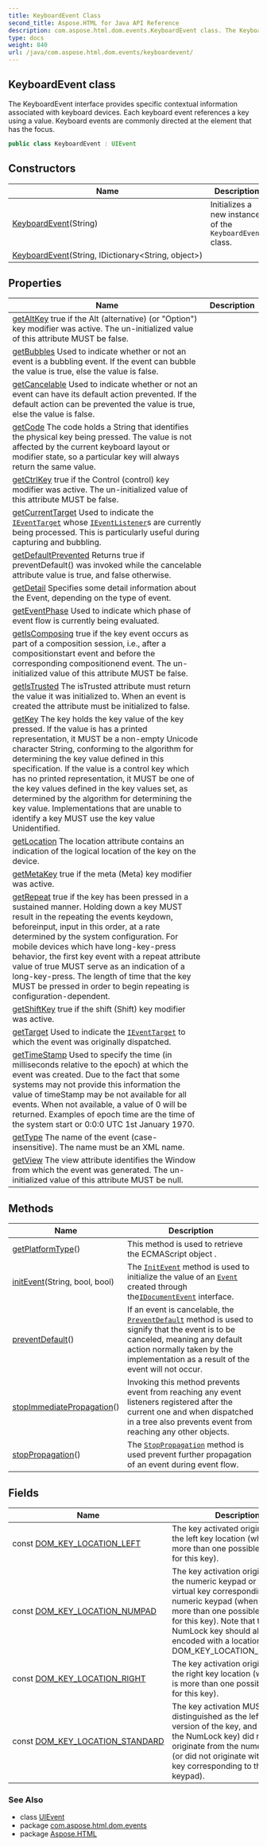 ```yaml
---
title: KeyboardEvent Class
second_title: Aspose.HTML for Java API Reference
description: com.aspose.html.dom.events.KeyboardEvent class. The KeyboardEvent interface provides specific contextual information associated with keyboard devices. Each keyboard event references a key using a value. Keyboard events are commonly directed at the element that has the focus
type: docs
weight: 840
url: /java/com.aspose.html.dom.events/keyboardevent/
---
```

## KeyboardEvent class

The KeyboardEvent interface provides specific contextual information associated with keyboard devices. Each keyboard event references a key using a value. Keyboard events are commonly directed at the element that has the focus.

```java
public class KeyboardEvent : UIEvent
```

## Constructors

| Name | Description |
| --- | --- |
| [KeyboardEvent](keyboardevent/#constructor)(String) | Initializes a new instance of the `KeyboardEvent` class. |
| [KeyboardEvent](keyboardevent/#constructor_1)(String, IDictionary&lt;String, object&gt;) |  |

## Properties

| Name | Description |
| --- | --- |
| [getAltKey](../../com.aspose.html.dom.events/keyboardevent/altkey/) true if the Alt (alternative) (or "Option") key modifier was active. The un-initialized value of this attribute MUST be false. |
| [getBubbles](../../com.aspose.html.dom.events/event/bubbles/) Used to indicate whether or not an event is a bubbling event. If the event can bubble the value is true, else the value is false. |
| [getCancelable](../../com.aspose.html.dom.events/event/cancelable/) Used to indicate whether or not an event can have its default action prevented. If the default action can be prevented the value is true, else the value is false. |
| [getCode](../../com.aspose.html.dom.events/keyboardevent/code/) The code holds a String that identifies the physical key being pressed. The value is not affected by the current keyboard layout or modifier state, so a particular key will always return the same value. |
| [getCtrlKey](../../com.aspose.html.dom.events/keyboardevent/ctrlkey/) true if the Control (control) key modifier was active. The un-initialized value of this attribute MUST be false. |
| [getCurrentTarget](../../com.aspose.html.dom.events/event/currenttarget/) Used to indicate the [`IEventTarget`](../ieventtarget/) whose [`IEventListener`](../ieventlistener/)s are currently being processed. This is particularly useful during capturing and bubbling. |
| [getDefaultPrevented](../../com.aspose.html.dom.events/event/defaultprevented/) Returns true if preventDefault() was invoked while the cancelable attribute value is true, and false otherwise. |
| [getDetail](../../com.aspose.html.dom.events/uievent/detail/) Specifies some detail information about the Event, depending on the type of event. |
| [getEventPhase](../../com.aspose.html.dom.events/event/eventphase/) Used to indicate which phase of event flow is currently being evaluated. |
| [getIsComposing](../../com.aspose.html.dom.events/keyboardevent/iscomposing/) true if the key event occurs as part of a composition session, i.e., after a compositionstart event and before the corresponding compositionend event. The un-initialized value of this attribute MUST be false. |
| [getIsTrusted](../../com.aspose.html.dom.events/event/istrusted/) The isTrusted attribute must return the value it was initialized to. When an event is created the attribute must be initialized to false. |
| [getKey](../../com.aspose.html.dom.events/keyboardevent/key/) The key holds the key value of the key pressed. If the value is has a printed representation, it MUST be a non-empty Unicode character String, conforming to the algorithm for determining the key value defined in this specification. If the value is a control key which has no printed representation, it MUST be one of the key values defined in the key values set, as determined by the algorithm for determining the key value. Implementations that are unable to identify a key MUST use the key value Unidentified. |
| [getLocation](../../com.aspose.html.dom.events/keyboardevent/location/) The location attribute contains an indication of the logical location of the key on the device. |
| [getMetaKey](../../com.aspose.html.dom.events/keyboardevent/metakey/) true if the meta (Meta) key modifier was active. |
| [getRepeat](../../com.aspose.html.dom.events/keyboardevent/repeat/) true if the key has been pressed in a sustained manner. Holding down a key MUST result in the repeating the events keydown, beforeinput, input in this order, at a rate determined by the system configuration. For mobile devices which have long-key-press behavior, the first key event with a repeat attribute value of true MUST serve as an indication of a long-key-press. The length of time that the key MUST be pressed in order to begin repeating is configuration-dependent. |
| [getShiftKey](../../com.aspose.html.dom.events/keyboardevent/shiftkey/) true if the shift (Shift) key modifier was active. |
| [getTarget](../../com.aspose.html.dom.events/event/target/) Used to indicate the [`IEventTarget`](../ieventtarget/) to which the event was originally dispatched. |
| [getTimeStamp](../../com.aspose.html.dom.events/event/timestamp/) Used to specify the time (in milliseconds relative to the epoch) at which the event was created. Due to the fact that some systems may not provide this information the value of timeStamp may be not available for all events. When not available, a value of 0 will be returned. Examples of epoch time are the time of the system start or 0:0:0 UTC 1st January 1970. |
| [getType](../../com.aspose.html.dom.events/event/type/) The name of the event (case-insensitive). The name must be an XML name. |
| [getView](../../com.aspose.html.dom.events/uievent/view/) The view attribute identifies the Window from which the event was generated. The un-initialized value of this attribute MUST be null. |

## Methods

| Name | Description |
| --- | --- |
| [getPlatformType](../../com.aspose.html.dom/domobject/getplatformtype/)() | This method is used to retrieve the ECMAScript object . |
| [initEvent](../../com.aspose.html.dom.events/event/initevent/)(String, bool, bool) | The [`InitEvent`](../event/initevent/) method is used to initialize the value of an [`Event`](../event/) created through the[`IDocumentEvent`](../idocumentevent/) interface. |
| [preventDefault](../../com.aspose.html.dom.events/event/preventdefault/)() | If an event is cancelable, the [`PreventDefault`](../event/preventdefault/) method is used to signify that the event is to be canceled, meaning any default action normally taken by the implementation as a result of the event will not occur. |
| [stopImmediatePropagation](../../com.aspose.html.dom.events/event/stopimmediatepropagation/)() | Invoking this method prevents event from reaching any event listeners registered after the current one and when dispatched in a tree also prevents event from reaching any other objects. |
| [stopPropagation](../../com.aspose.html.dom.events/event/stoppropagation/)() | The [`StopPropagation`](../event/stoppropagation/) method is used prevent further propagation of an event during event flow. |

## Fields

| Name | Description |
| --- | --- |
| const [DOM_KEY_LOCATION_LEFT](../../com.aspose.html.dom.events/keyboardevent/dom_key_location_left/) | The key activated originated from the left key location (when there is more than one possible location for this key). |
| const [DOM_KEY_LOCATION_NUMPAD](../../com.aspose.html.dom.events/keyboardevent/dom_key_location_numpad/) | The key activation originated on the numeric keypad or with a virtual key corresponding to the numeric keypad (when there is more than one possible location for this key). Note that the NumLock key should always be encoded with a location of DOM_KEY_LOCATION_STANDARD. |
| const [DOM_KEY_LOCATION_RIGHT](../../com.aspose.html.dom.events/keyboardevent/dom_key_location_right/) | The key activation originated from the right key location (when there is more than one possible location for this key). |
| const [DOM_KEY_LOCATION_STANDARD](../../com.aspose.html.dom.events/keyboardevent/dom_key_location_standard/) | The key activation MUST NOT be distinguished as the left or right version of the key, and (other than the NumLock key) did not originate from the numeric keypad (or did not originate with a virtual key corresponding to the numeric keypad). |

### See Also

* class [UIEvent](../uievent/)
* package [com.aspose.html.dom.events](../../com.aspose.html.dom.events/)
* package [Aspose.HTML](../../)
